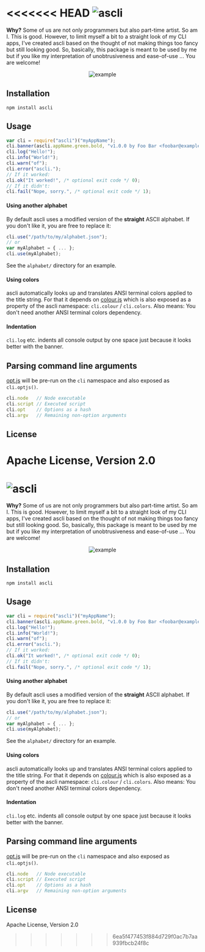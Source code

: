 <<<<<<< HEAD
![ascli](https://raw.github.com/dcodeIO/ascli/master/ascli.png)
=====
**Why?** Some of us are not only programmers but also part-time artist. So am I. This is good. However, to limit myself
a bit to a straight look of my CLI apps, I've created ascli based on the thought of not making things too fancy but
still looking good. So, basically, this package is meant to be used by me but if you like my interpretation of
unobtrusiveness and ease-of-use ... You are welcome!

<p align="center">
    <img src="https://raw.github.com/dcodeIO/ascli/master/example.png" alt="example" />
</p>

Installation
------------
`npm install ascli`

Usage
-----
```js
var cli = require("ascli")("myAppName");
cli.banner(ascli.appName.green.bold, "v1.0.0 by Foo Bar <foobar@example.com>");
cli.log("Hello!");
cli.info("World!");
cli.warn("of");
cli.error("ascli.");
// If it worked:
cli.ok("It worked!", /* optional exit code */ 0);
// If it didn't:
cli.fail("Nope, sorry.", /* optional exit code */ 1);
```

#### Using another alphabet
By default ascli uses a modified version of the **straight** ASCII alphabet. If you don't like it, you are free to
replace it:

```js
cli.use("/path/to/my/alphabet.json");
// or
var myAlphabet = { ... };
cli.use(myAlphabet);
```

See the `alphabet/` directory for an example.

#### Using colors
ascli automatically looks up and translates ANSI terminal colors applied to the title string. For that it depends on
[colour.js](https://github.com/dcodeIO/colour.js) which is also exposed as a property of the ascli namespace:
`cli.colour` / `cli.colors`. Also means: You don't need another ANSI terminal colors dependency.

#### Indentation
`cli.log` etc. indents all console output by one space just because it looks better with the banner.

Parsing command line arguments
------------------------------
[opt.js](https://github.com/dcodeIO/opt.js) will be pre-run on the `cli` namespace and also exposed as `cli.optjs()`.
```js
cli.node   // Node executable
cli.script // Executed script
cli.opt    // Options as a hash
cli.argv   // Remaining non-option arguments
```

License
-------
Apache License, Version 2.0
=======
![ascli](https://raw.github.com/dcodeIO/ascli/master/ascli.png)
=====
**Why?** Some of us are not only programmers but also part-time artist. So am I. This is good. However, to limit myself
a bit to a straight look of my CLI apps, I've created ascli based on the thought of not making things too fancy but
still looking good. So, basically, this package is meant to be used by me but if you like my interpretation of
unobtrusiveness and ease-of-use ... You are welcome!

<p align="center">
    <img src="https://raw.github.com/dcodeIO/ascli/master/example.png" alt="example" />
</p>

Installation
------------
`npm install ascli`

Usage
-----
```js
var cli = require("ascli")("myAppName");
cli.banner(ascli.appName.green.bold, "v1.0.0 by Foo Bar <foobar@example.com>");
cli.log("Hello!");
cli.info("World!");
cli.warn("of");
cli.error("ascli.");
// If it worked:
cli.ok("It worked!", /* optional exit code */ 0);
// If it didn't:
cli.fail("Nope, sorry.", /* optional exit code */ 1);
```

#### Using another alphabet
By default ascli uses a modified version of the **straight** ASCII alphabet. If you don't like it, you are free to
replace it:

```js
cli.use("/path/to/my/alphabet.json");
// or
var myAlphabet = { ... };
cli.use(myAlphabet);
```

See the `alphabet/` directory for an example.

#### Using colors
ascli automatically looks up and translates ANSI terminal colors applied to the title string. For that it depends on
[colour.js](https://github.com/dcodeIO/colour.js) which is also exposed as a property of the ascli namespace:
`cli.colour` / `cli.colors`. Also means: You don't need another ANSI terminal colors dependency.

#### Indentation
`cli.log` etc. indents all console output by one space just because it looks better with the banner.

Parsing command line arguments
------------------------------
[opt.js](https://github.com/dcodeIO/opt.js) will be pre-run on the `cli` namespace and also exposed as `cli.optjs()`.
```js
cli.node   // Node executable
cli.script // Executed script
cli.opt    // Options as a hash
cli.argv   // Remaining non-option arguments
```

License
-------
Apache License, Version 2.0
>>>>>>> 6ea5f477453f884d729f0ac7b7aa939fbcb24f8c
